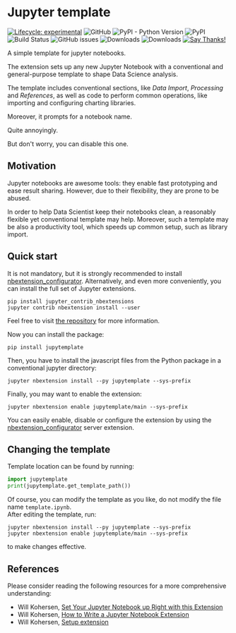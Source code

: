 # Jupyter template

[![Lifecycle:
experimental](https://img.shields.io/badge/lifecycle-experimental-orange.svg)](https://www.tidyverse.org/lifecycle/#experimental)
![GitHub](https://img.shields.io/github/license/donlelef/jupytemplate)
![PyPI - Python Version](https://img.shields.io/pypi/pyversions/jupytemplate)
![PyPI](https://img.shields.io/pypi/v/jupytemplate)
![Build Status](https://travis-ci.org/donlelef/jupytemplate.svg?branch=master)
![GitHub issues](https://img.shields.io/github/issues/donlelef/jupytemplate)
![Downloads](https://pepy.tech/badge/jupytemplate)
![Downloads](https://pepy.tech/badge/jupytemplate/month)
[![Say Thanks\!](https://img.shields.io/badge/Say%20Thanks-!-1EAEDB.svg)](https://saythanks.io/to/donlelef)

A simple template for jupyter notebooks.

The extension sets up any new Jupyter Notebook 
with a conventional and general-purpose
template to shape Data Science analysis.

The template includes conventional sections,
like *Data Import*, *Processing* and *References*,
as well as code to perform common operations, like
importing and configuring charting libraries. 

Moreover, it prompts for a notebook name. 

Quite annoyingly. 

But don't worry, you can disable
this one.

## Motivation
Jupyter notebooks are awesome tools: they enable fast 
prototyping and ease result sharing. However, due to 
their flexibility, they are prone to be abused. 

In order to help Data Scientist keep their notebooks 
clean, a reasonably flexible yet conventional template
may help. Moreover, such a template may be also a 
productivity tool, which speeds up common setup,
such as library import.

## Quick start
It is not mandatory, but it is strongly recommended to 
install [nbextension_configurator](https://github.com/Jupyter-contrib/jupyter_nbextensions_configurator).
Alternatively, and even more conveniently, 
you can install the full set of Jupyter 
extensions.
```shell
pip install jupyter_contrib_nbextensions
jupyter contrib nbextension install --user
```
Feel free to visit [the repository](https://github.com/ipython-contrib/jupyter_contrib_nbextensions)
for more information.

Now you can install the package:
```shell
pip install jupytemplate
```
Then, you have to install the javascript files from 
the Python package in a conventional jupyter directory:
```shell
jupyter nbextension install --py jupytemplate --sys-prefix
```
Finally, you may want to enable the extension:
```shell
jupyter nbextension enable jupytemplate/main --sys-prefix
```
You can easily enable, disable or configure the extension
by using the [nbextension_configurator](https://github.com/Jupyter-contrib/jupyter_nbextensions_configurator)
server extension.

## Changing the template
Template location can be found by running:   
```python
import jupytemplate
print(jupytemplate.get_template_path())
```
Of course, you can modify the template as you like, do not 
modify the file name `template.ipynb`.  
After editing the template, run:
```shell
jupyter nbextension install --py jupytemplate --sys-prefix
jupyter nbextension enable jupytemplate/main --sys-prefix
```
to make changes effective.

## References
Please consider reading the following resources for
a more comprehensive understanding:
- Will Kohersen, [Set Your Jupyter Notebook up Right with this Extension](https://towardsdatascience.com/set-your-jupyter-notebook-up-right-with-this-extension-24921838a332)
- Will Kohersen, [How to Write a Jupyter Notebook Extension](https://towardsdatascience.com/how-to-write-a-jupyter-notebook-extension-a63f9578a38c)
- Will Kohersen, [Setup extension](https://github.com/WillKoehrsen/Data-Analysis/tree/master/setup)